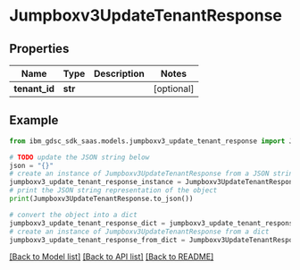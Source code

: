 # Jumpboxv3UpdateTenantResponse


## Properties

Name | Type | Description | Notes
------------ | ------------- | ------------- | -------------
**tenant_id** | **str** |  | [optional] 

## Example

```python
from ibm_gdsc_sdk_saas.models.jumpboxv3_update_tenant_response import Jumpboxv3UpdateTenantResponse

# TODO update the JSON string below
json = "{}"
# create an instance of Jumpboxv3UpdateTenantResponse from a JSON string
jumpboxv3_update_tenant_response_instance = Jumpboxv3UpdateTenantResponse.from_json(json)
# print the JSON string representation of the object
print(Jumpboxv3UpdateTenantResponse.to_json())

# convert the object into a dict
jumpboxv3_update_tenant_response_dict = jumpboxv3_update_tenant_response_instance.to_dict()
# create an instance of Jumpboxv3UpdateTenantResponse from a dict
jumpboxv3_update_tenant_response_from_dict = Jumpboxv3UpdateTenantResponse.from_dict(jumpboxv3_update_tenant_response_dict)
```
[[Back to Model list]](../README.md#documentation-for-models) [[Back to API list]](../README.md#documentation-for-api-endpoints) [[Back to README]](../README.md)


